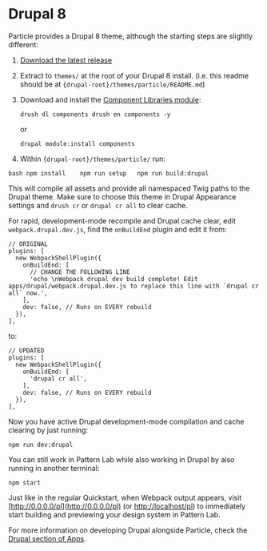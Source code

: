 # Drupal 8

Particle provides a Drupal 8 theme, although the starting steps are slightly different:

1. [Download the latest release](https://github.com/phase2/particle/releases)
2. Extract to `themes/` at the root of your Drupal 8 install. \(i.e. this readme should be at `{drupal-root}/themes/particle/README.md`\)
3. Download and install the [Component Libraries module](https://www.drupal.org/project/components):

   `drush dl components drush en components -y`

   or

   `drupal module:install components`

4. Within `{drupal-root}/themes/particle/` run:

`bash npm install   
npm run setup  
npm run build:drupal`

This will compile all assets and provide all namespaced Twig paths to the Drupal theme. Make sure to choose this theme in Drupal Appearance settings and `drush cr` or `drupal cr all` to clear cache.

For rapid, development-mode recompile and Drupal cache clear, edit `webpack.drupal.dev.js`, find the `onBuildEnd` plugin and edit it from:

```text
// ORIGINAL
plugins: [
  new WebpackShellPlugin({
    onBuildEnd: [
      // CHANGE THE FOLLOWING LINE
      'echo \nWebpack drupal dev build complete! Edit apps/drupal/webpack.drupal.dev.js to replace this line with `drupal cr all` now.',
    ],
    dev: false, // Runs on EVERY rebuild
  }),
],
```

to:

```text
// UPDATED
plugins: [
  new WebpackShellPlugin({
    onBuildEnd: [
      'drupal cr all',
    ],
    dev: false, // Runs on EVERY rebuild
  }),
],
```

Now you have active Drupal development-mode compilation and cache clearing by just running:

```text
npm run dev:drupal
```

You can still work in Pattern Lab while also working in Drupal by also running in another terminal:

```text
npm start
```

Just like in the regular Quickstart, when Webpack output appears, visit [http://0.0.0.0/pl](http://0.0.0.0/pl) \(or [http://localhost/pl](http://localhost/pl)\) to immediately start building and previewing your design system in Pattern Lab.

For more information on developing Drupal alongside Particle, check the [Drupal section of Apps](../apps/drupal.md).

